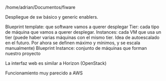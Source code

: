 /home/adrian/Documentos/fiware



Despliegue de sw básico y generic enablers.

Blueprint template: que software vamos a querer desplegar
Tier: cada tipo de máquina que vamos a querer desplegar.
Instances: cada VM que usa un tier (puede haber varias máquinas con el mismo tier. Idea de autoescalado en el futuro. Por ahora se definen máximo y mínimos, y se escala manualmente)
Blueprint Instance: conjunto de máquinas que forman nuestro proyecto


La interfaz web es similar a Horizon (OpenStack)

Funcionamiento muy parecido a AWS
